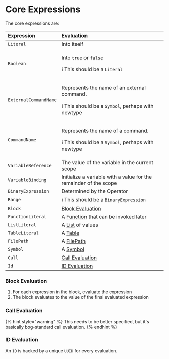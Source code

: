 # Core Expressions

The core expressions are:

<table>
  <thead>
    <tr>
      <th style="text-align:left">Expression</th>
      <th style="text-align:left">Evaluation</th>
    </tr>
  </thead>
  <tbody>
    <tr>
      <td style="text-align:left"><code>Literal</code>
      </td>
      <td style="text-align:left">Into itself</td>
    </tr>
    <tr>
      <td style="text-align:left"><code>Boolean</code>
      </td>
      <td style="text-align:left">
        <p>Into <code>true</code> or <code>false</code>
        </p>
        <p>&#x2139; This should be a <code>Literal</code>
        </p>
      </td>
    </tr>
    <tr>
      <td style="text-align:left"><code>ExternalCommandName</code>
      </td>
      <td style="text-align:left">
        <p>Represents the name of an external command.</p>
        <p>&#x2139; This should be a <code>Symbol</code>, perhaps with newtype</p>
      </td>
    </tr>
    <tr>
      <td style="text-align:left"><code>CommandName</code>
      </td>
      <td style="text-align:left">
        <p>Represents the name of a command.</p>
        <p>&#x2139; This should be a <code>Symbol</code>, perhaps with newtype</p>
      </td>
    </tr>
    <tr>
      <td style="text-align:left"><code>VariableReference</code>
      </td>
      <td style="text-align:left">The value of the variable in the current scope</td>
    </tr>
    <tr>
      <td style="text-align:left"><code>VariableBinding</code>
      </td>
      <td style="text-align:left">Initialize a variable with a value for the remainder of the scope</td>
    </tr>
    <tr>
      <td style="text-align:left"><code>BinaryExpression</code>
      </td>
      <td style="text-align:left">Determined by the Operator</td>
    </tr>
    <tr>
      <td style="text-align:left"><code>Range</code>
      </td>
      <td style="text-align:left">&#x2139; This should be a <code>BinaryExpression</code>
      </td>
    </tr>
    <tr>
      <td style="text-align:left"><code>Block</code>
      </td>
      <td style="text-align:left"><a href="core-expressions.md#block-evaluation">Block Evaluation</a>
      </td>
    </tr>
    <tr>
      <td style="text-align:left"><code>FunctionLiteral</code>
      </td>
      <td style="text-align:left">A <a href="values/functions.md">Function</a> that can be invoked later</td>
    </tr>
    <tr>
      <td style="text-align:left"><code>ListLiteral</code>
      </td>
      <td style="text-align:left">A <a href="values/collections.md#list">List</a> of values</td>
    </tr>
    <tr>
      <td style="text-align:left"><code>TableLiteral</code>
      </td>
      <td style="text-align:left">A <a href="values/collections.md#table">Table</a>
      </td>
    </tr>
    <tr>
      <td style="text-align:left"><code>FilePath</code>
      </td>
      <td style="text-align:left">A <a href="values/semantics_primitives.md#filepath">FilePath</a>
      </td>
    </tr>
    <tr>
      <td style="text-align:left"><code>Symbol</code>
      </td>
      <td style="text-align:left">A <a href="values/semantics_primitives.md#symbol">Symbol</a>
      </td>
    </tr>
    <tr>
      <td style="text-align:left"><code>Call</code>
      </td>
      <td style="text-align:left"><a href="core-expressions.md#call-evaluation">Call Evaluation</a>
      </td>
    </tr>
    <tr>
      <td style="text-align:left"><code>Id</code>
      </td>
      <td style="text-align:left"><a href="core-expressions.md#id-evaluation">ID Evaluation</a>
      </td>
    </tr>
  </tbody>
</table>

### Block Evaluation

1. For each expression in the block, evaluate the expression
2. The block evaluates to the value of the final evaluated expression

### Call Evaluation

{% hint style="warning" %}
This needs to be better specified, but it's basically bog-standard call evaluation.
{% endhint %}

### ID Evaluation

An `ID` is backed by a unique `UUID` for every evaluation.

